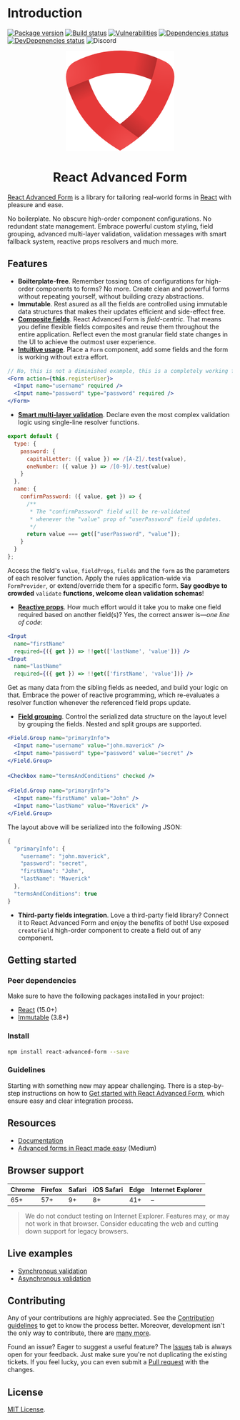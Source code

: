 # Introduction

[![Package version](https://img.shields.io/npm/v/react-advanced-form.svg)](https://www.npmjs.com/package/react-advanced-form) [![Build status](https://img.shields.io/circleci/project/github/kettanaito/react-advanced-form/master.svg)](https://circleci.com/gh/kettanaito/react-advanced-form) [![Vulnerabilities](https://snyk.io/test/github/kettanaito/react-advanced-form/badge.svg)](https://snyk.io/test/github/kettanaito/react-advanced-form) [![Dependencies status](https://img.shields.io/david/kettanaito/react-advanced-form.svg)](https://david-dm.org/kettanaito/react-advanced-form) [![DevDepenencies status](https://img.shields.io/david/dev/kettanaito/react-advanced-form.svg)](https://david-dm.org/kettanaito/react-advanced-form?type=dev) ![Discord](https://img.shields.io/discord/443325109311373313.svg)

<p align="center">
   <img src="./logo.png" alt="React Advanced Form" />
 </p>

 <h1 align="center">React Advanced Form</h1>

[React Advanced Form](https://github.com/kettanaito/react-advanced-form) is a library for tailoring real-world forms in [React](https://reactjs.org/) with pleasure and ease.

No boilerplate. No obscure high-order component configurations. No redundant state management. Embrace powerful custom styling, field grouping, advanced multi-layer validation, validation messages with smart fallback system, reactive props resolvers and much more.

## Features

* **Boilterplate-free**. Remember tossing tons of configurations for high-order components to forms? No more. Create clean and powerful forms without repeating yourself, without building crazy abstractions.
* **Immutable**. Rest asured as all the fields are controlled using immutable data structures that makes their updates efficient and side-effect free.
* [**Composite fields**](https://redd.gitbook.io/react-advanced-form/getting-started/creating-fields). React Advanced Form is _field-centric_. That means you define flexible fields composites and reuse them throughout the entire application. Reflect even the most granular field state changes in the UI to achieve the outmost user experience.
* [**Intuitive usage**](https://redd.gitbook.io/react-advanced-form/getting-started/creating-form). Place a `Form` component, add some fields and the form is working without extra effort.

```jsx
// No, this is not a diminished example, this is a completely working form
<Form action={this.registerUser}>
  <Input name="username" required />
  <Input name="password" type="password" required />
</Form>
```

* [**Smart multi-layer validation**](https://redd.gitbook.io/react-advanced-form/validation/logic). Declare even the most complex validation logic using single-line resolver functions.

```javascript
export default {
  type: {
    password: {
      capitalLetter: ({ value }) => /[A-Z]/.test(value),
      oneNumber: ({ value }) => /[0-9]/.test(value)
    }
  },
  name: {
    confirmPassword: ({ value, get }) => {
      /**
       * The "confirmPassword" field will be re-validated
       * whenever the "value" prop of "userPassword" field updates.
       */
      return value === get(["userPassword", "value"]);
    }
  }
};
```

Access the field's `value`, `fieldProps`, `fields` and the `form` as the parameters of each resolver function. Apply the rules application-wide via `FormProvider`, or extend/override them for a specific form. **Say goodbye to crowded** `validate` **functions, welcome clean validation schemas**!

* [**Reactive props**](https://redd.gitbook.io/react-advanced-form/architecture/reactive-props). How much effort would it take you to make one field required based on another field\(s\)? Yes, the correct answer is—_one line of code_:

```jsx
<Input
  name="firstName"
  required={({ get }) => !!get(['lastName', 'value'])} />
<Input
  name="lastName"
  required={({ get }) => !!get(['firstName', 'value'])} />
```

Get as many data from the sibling fields as needed, and build your logic on that. Embrace the power of reactive programming, which re-evaluates a resolver function whenever the referenced field props update.

* [**Field grouping**](https://redd.gitbook.io/react-advanced-form/components/field.group). Control the serialized data structure on the layout level by grouping the fields. Nested and split groups are supported.

```jsx
<Field.Group name="primaryInfo">
  <Input name="username" value="john.maverick" />
  <Input name="password" type="password" value="secret" />
</Field.Group>

<Checkbox name="termsAndConditions" checked />

<Field.Group name="primaryInfo">
  <Input name="firstName" value="John" />
  <Input name="lastName" value="Maverick" />
</Field.Group>
```

The layout above will be serialized into the following JSON:

```javascript
{
  "primaryInfo": {
    "username": "john.maverick",
    "password": "secret",
    "firstName": "John",
    "lastName": "Maverick"
  },
  "termsAndConditions": true
}
```

* **Third-party fields integration**. Love a third-party field library? Connect it to React Advanced Form and enjoy the benefits of both! Use exposed `createField` high-order component to create a field out of any component.

## Getting started

### Peer dependencies

Make sure to have the following packages installed in your project:

* [React](https://github.com/facebook/react) \(15.0+\)
* [Immutable](https://github.com/facebook/immutable-js) \(3.8+\)

### Install

```bash
npm install react-advanced-form --save
```

### Guidelines

Starting with something new may appear challenging. There is a step-by-step instructions on how to [Get started with React Advanced Form](https://redd.gitbook.io/react-advanced-form/getting-started/installation), which ensure easy and clear integration process.

## Resources

* [Documentation](https://redd.gitbook.io/react-advanced-form)
* [Advanced forms in React made easy](https://medium.com/@kettanaito/advanced-forms-in-react-made-easy-92a6e208f017) \(Medium\)

## Browser support

| Chrome | Firefox | Safari | iOS Safari | Edge | Internet Explorer |
| --- | --- | --- | --- | --- | --- |
| 65+ | 57+ | 9+ | 8+ | 41+ | – |

> We do not conduct testing on Internet Explorer. Features may, or may not work in that browser. Consider educating the web and cutting down support for legacy browsers.

## Live examples

* [Synchronous validation](https://codesandbox.io/s/53wlvmp42l?module=%2Fsrc%2FSyncValidation.js)
* [Asynchronous validation](https://codesandbox.io/s/73236qlk06?module=%2Fsrc%2FAsyncValidation.js)

## Contributing

Any of your contributions are highly appreciated. See the [Contribution guidelines](https://redd.gitbook.io/react-advanced-form/developers/contributing) to get to know the process better. Moreover, development isn't the only way to contribute, there are [many more](https://redd.gitbook.io/react-advanced-form/developers/contributing#other-contributions).

Found an issue? Eager to suggest a useful feature? The [Issues](https://github.com/kettanaito/react-advanced-form/issues) tab is always open for your feedback. Just make sure you're not duplicating the existing tickets. If you feel lucky, you can even submit a [Pull request](https://github.com/kettanaito/react-advanced-form/pulls) with the changes.

## License

[MIT License](https://github.com/kettanaito/react-advanced-form/blob/master/LICENSE.md).

